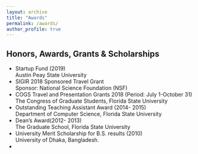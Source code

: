 ```yaml
---
layout: archive
title: "Awards"
permalink: /awards/
author_profile: true
---
```


## Honors, Awards, Grants & Scholarships
 * <a style="text-decoration:none" href=""> Startup Fund</a> (2019) <br>Austin Peay State University
 * <a style="text-decoration:none" href=""> SIGIR 2018 Sponsored Travel Grant</a> <br>Sponsor: National Science Foundation (NSF)
 * <a style="text-decoration:none" href=""> COGS Travel and Presentation Grants 2018 (Period: July 1-October 31)</a> <br>The Congress of Graduate Students, Florida State University
 * <a style="text-decoration:none" href=""> </a> Outstanding Teaching Assistant Award (2014- 2015)<br>Department of Computer Science, Florida State University
 * <a style="text-decoration:none" href=""> Dean’s Award</a>(2012- 2013)<br>The Graduate School, Florida State University 
 * <a style="text-decoration:none" href="">University Merit Scholarship </a>for B.S. results (2010) <br>University of Dhaka, Bangladesh.
 * <a style="text-decoration:none" href=""> </a> <br>
 
